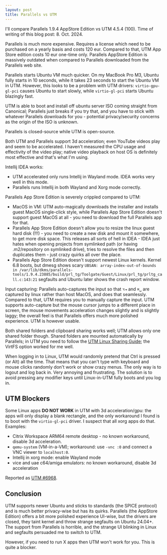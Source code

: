 ```yaml
---
layout: post
title: Parallels vs UTM
---
```


I'll compare Parallels 1.9.4 AppStore Edition vs UTM 4.5.4 (100). Time of writing of this blog post: 8. Oct. 2024.

Parallels is much more expensive. Requires a license which need to be purchased on a yearly
basis and costs 120 eur. Compared to that, UTM App Store edition costs 10 eur one-time only.
Parallels AppStore Edition is massively outdated when compared to Parallels downloaded from
the Parallels web site.

Parallels starts Ubuntu VM much quicker. On my MacBook Pro M3, Ubuntu fully starts in 10 seconds,
while it takes 23 seconds to start the Ubuntu VM in UTM. However, this looks to be a problem with UTM
drivers: `virtio-gpu-gl-pci` causes Ubuntu to start slowly, while `virtio-gl-pci` starts Ubuntu blazingly
fast.

UTM is able to boot and install off ubuntu server ISO coming straight from Canonical; Parallels
just breaks if you try that, and you have to stick with whatever Parallels downloads for you - potential
privacy/security concerns as the origin of the ISO is unknown.

Parallels is closed-source while UTM is open-source.

Both UTM and Parallels support 3d acceleration; even YouTube videos play and seem to be accelerated.
I haven't measured the CPU usage and effectivity of the video play; native video playback on host OS
is definitely most effective and that's what I'm using.

Intellij IDEA works:

* UTM accelerated only runs Intellij in Wayland mode. IDEA works very well in this mode.
* Parallels runs Intellij in both Wayland and Xorg mode correctly.

Parallels App Store Edition is severely crippled compared to UTM:

* MacOS in VM: UTM auto-magically downloads the installer and installs guest MacOS single-click style,
  while Parallels App Store Edition doesn't support guest MacOS at all - you need to download the full Parallels app for that.
* Parallels App Store Edition doesn't allow you to resize the linux guest hard disk (!!!) -
  you need to create a new disk and mount it somewhere, to get more disk space. This releases all sorts of hell in IDEA -
  IDEA just hates when opening projects from symlinked path (or having .m2/repository on symlinked drive), tries to resolve the files
  and then duplicates them - just crazy quirks all over the place.
* Parallels App Store Edition doesn't support newest Linux kernels. Kernel 6.8 boots,
  but dmesg shows scary `UBSAN: array-index-out-of-bounds in /var/lib/dkms/parallels-tools/1.9.4.23885/build/prl_tg/Toolgate/Guest/Linux/prl_tg/prltg_call.c:143:21`
  segfaults and Ubuntu later shows the crash report window.

Input capturing: Parallels auto-captures the input so that `⌥⇥` and `⌘␣` are captured by linux rather than host MacOS,
and does that seamlessly. Compared to that, UTM requires you to manually capture the input. UTM supports auto-capture but
the mouse cursor jumps to a different place in screen, the mouse movements acceleration changes slightly and is slightly laggy;
the overall feel is that Parallels offers much more polished experience. UTM is however usable.

Both shared folders and clipboard sharing works well; UTM allows only one shared folder though.
Shared folders are mounted automatically by Parallels; in UTM you need to follow the [UTM Linux Sharing Guide](https://docs.getutm.app/guest-support/linux/);
the VirtFS option worked for me well.

When logging in to Linux, UTM would randomly pretend that Ctrl is pressed (or Alt) all the time. That means that you can't
type with keyboard and mouse clicks randomly don't work or show crazy menus. The only way is to logout and log back in.
Very annoying and frustrating. The solution is to avoid pressing any modifier keys until Linux-in-UTM fully
boots and you log in.

## UTM Blockers

Some Linux apps **DO NOT WORK** in UTM with 3d acceleration/gpu: the apps will only display a blank rectangle,
and the only workaround I found is to boot with the `virtio-gl-pci` driver. I suspect that all xorg apps do that. Examples:

* Citrix Workspace ARM64 remote desktop - no known workaround, disable 3d acceleration.
* `qemu-system` (VM-in-a-VM); workaround: use `-vnc :0` and connect a VNC viewer to `localhost:0`.
* Intellij in xorg mode: enable Wayland mode
* vice and uae c64/amiga emulators: no known workaround, disable 3d acceleration

Reported as [UTM #6968](https://github.com/utmapp/UTM/issues/6968).

## Conclusion

UTM supports newer Ubuntu and sticks to standards (the SPICE protocol) and is much better privacy-wise but has
its quirks. Parallels (the AppStore Edition) offers a bit more polished experience UI-wise, but
the drivers are closed, they taint kernel and throw strange segfaults on Ubuntu 24.04+.
The support from Parallels is horrible, and the strange UI blinking in Linux and segfaults
persuaded me to switch to UTM.

However, if you need to run X apps then UTM won't work for you. This is quite a blocker.
